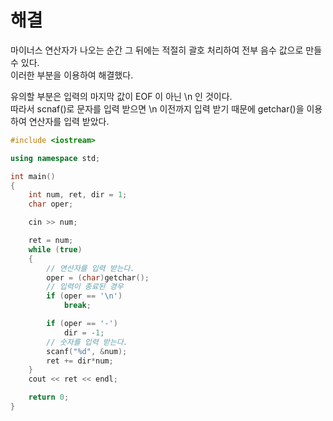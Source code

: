 # 해결 
마이너스 연산자가 나오는 순간 그 뒤에는 적절히 괄호 처리하여 전부 음수 값으로 만들 수 있다.  
이러한 부분을 이용하여 해결했다.  

유의할 부분은 입력의 마지막 값이 EOF 이 아닌 \n 인 것이다.  
따라서 scnaf()로 문자를 입력 받으면 \n 이전까지 입력 받기 때문에 getchar()을 이용하여 연산자를 입력 받았다.
```c++
#include <iostream>

using namespace std;

int main()
{
	int num, ret, dir = 1;
	char oper;

	cin >> num;

	ret = num;
	while (true)
	{
		// 연산자를 입력 받는다.
		oper = (char)getchar();
		// 입력이 종료된 경우
		if (oper == '\n')
			break;

		if (oper == '-')
			dir = -1;
		// 숫자를 입력 받는다.
		scanf("%d", &num);
		ret += dir*num;
	}
	cout << ret << endl;

	return 0;
}
```
